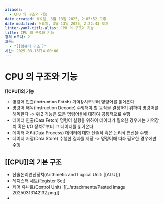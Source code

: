 ```yaml
---
aliases:
  - CPU 의 구조와 기능
date created: 목요일, 3월 13일 2025, 2:05:52 오후
date modified: 목요일, 3월 13일 2025, 2:22:43 오후
linter-yaml-title-alias: CPU 의 구조와 기능
title: CPU 의 구조와 기능
강의 n주차: 2
과목:
  - "[[컴퓨터 구조]]"
시간: 2025-03-13T14:00:00
---
```


# CPU 의 구조와 기능
**[[CPU]]의 기능**
- 명령어 인출(Instruction Fetch)
  기억장치로부터 명령어를 읽어온다
- 명령어 해독(Instruction Decode)
  수행해야 할 동작을 결정하기 위하여 명령어를 해독한다
-> 위 2 기능은 모든 명령어들에 대하여 공통적으로 수행
- 데이터 인출(Data Fetch)
  명령어 실행을 위하여 데이터가 필요한 경우에는 기억장치 혹은 I/O 장치로부터 그 데이터를 읽어온다
- 데이터 처리(Data Process)
  데이터에 대한 산술적 혹은 논리적 연산을 수행
- 데이터 저장(Data Store)
  수행한 결과를 저장 
-> 명령어에 따라 필요한 경우에만 수행

## [[CPU]]의 기본 구조 
- 산술논리연산장치(Arithmetic and Logical Unit: [[ALU]])
- 레지스터 세트(Register Set)
- 제어 유니트(Control Unit)
![[../attachments/Pasted image 20250313142132.png]]
- 